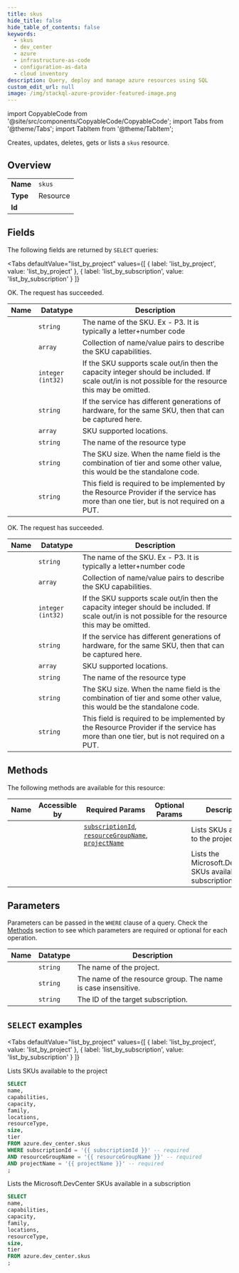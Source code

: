 ```yaml
--- 
title: skus
hide_title: false
hide_table_of_contents: false
keywords:
  - skus
  - dev_center
  - azure
  - infrastructure-as-code
  - configuration-as-data
  - cloud inventory
description: Query, deploy and manage azure resources using SQL
custom_edit_url: null
image: /img/stackql-azure-provider-featured-image.png
---
```


import CopyableCode from '@site/src/components/CopyableCode/CopyableCode';
import Tabs from '@theme/Tabs';
import TabItem from '@theme/TabItem';

Creates, updates, deletes, gets or lists a <code>skus</code> resource.

## Overview
<table><tbody>
<tr><td><b>Name</b></td><td><code>skus</code></td></tr>
<tr><td><b>Type</b></td><td>Resource</td></tr>
<tr><td><b>Id</b></td><td><CopyableCode code="azure.dev_center.skus" /></td></tr>
</tbody></table>

## Fields

The following fields are returned by `SELECT` queries:

<Tabs
    defaultValue="list_by_project"
    values={[
        { label: 'list_by_project', value: 'list_by_project' },
        { label: 'list_by_subscription', value: 'list_by_subscription' }
    ]}
>
<TabItem value="list_by_project">

OK. The request has succeeded.

<table>
<thead>
    <tr>
    <th>Name</th>
    <th>Datatype</th>
    <th>Description</th>
    </tr>
</thead>
<tbody>
<tr>
    <td><CopyableCode code="name" /></td>
    <td><code>string</code></td>
    <td>The name of the SKU. Ex - P3. It is typically a letter+number code</td>
</tr>
<tr>
    <td><CopyableCode code="capabilities" /></td>
    <td><code>array</code></td>
    <td>Collection of name/value pairs to describe the SKU capabilities.</td>
</tr>
<tr>
    <td><CopyableCode code="capacity" /></td>
    <td><code>integer (int32)</code></td>
    <td>If the SKU supports scale out/in then the capacity integer should be included. If scale out/in is not possible for the resource this may be omitted.</td>
</tr>
<tr>
    <td><CopyableCode code="family" /></td>
    <td><code>string</code></td>
    <td>If the service has different generations of hardware, for the same SKU, then that can be captured here.</td>
</tr>
<tr>
    <td><CopyableCode code="locations" /></td>
    <td><code>array</code></td>
    <td>SKU supported locations.</td>
</tr>
<tr>
    <td><CopyableCode code="resourceType" /></td>
    <td><code>string</code></td>
    <td>The name of the resource type</td>
</tr>
<tr>
    <td><CopyableCode code="size" /></td>
    <td><code>string</code></td>
    <td>The SKU size. When the name field is the combination of tier and some other value, this would be the standalone code. </td>
</tr>
<tr>
    <td><CopyableCode code="tier" /></td>
    <td><code>string</code></td>
    <td>This field is required to be implemented by the Resource Provider if the service has more than one tier, but is not required on a PUT.</td>
</tr>
</tbody>
</table>
</TabItem>
<TabItem value="list_by_subscription">

OK. The request has succeeded.

<table>
<thead>
    <tr>
    <th>Name</th>
    <th>Datatype</th>
    <th>Description</th>
    </tr>
</thead>
<tbody>
<tr>
    <td><CopyableCode code="name" /></td>
    <td><code>string</code></td>
    <td>The name of the SKU. Ex - P3. It is typically a letter+number code</td>
</tr>
<tr>
    <td><CopyableCode code="capabilities" /></td>
    <td><code>array</code></td>
    <td>Collection of name/value pairs to describe the SKU capabilities.</td>
</tr>
<tr>
    <td><CopyableCode code="capacity" /></td>
    <td><code>integer (int32)</code></td>
    <td>If the SKU supports scale out/in then the capacity integer should be included. If scale out/in is not possible for the resource this may be omitted.</td>
</tr>
<tr>
    <td><CopyableCode code="family" /></td>
    <td><code>string</code></td>
    <td>If the service has different generations of hardware, for the same SKU, then that can be captured here.</td>
</tr>
<tr>
    <td><CopyableCode code="locations" /></td>
    <td><code>array</code></td>
    <td>SKU supported locations.</td>
</tr>
<tr>
    <td><CopyableCode code="resourceType" /></td>
    <td><code>string</code></td>
    <td>The name of the resource type</td>
</tr>
<tr>
    <td><CopyableCode code="size" /></td>
    <td><code>string</code></td>
    <td>The SKU size. When the name field is the combination of tier and some other value, this would be the standalone code. </td>
</tr>
<tr>
    <td><CopyableCode code="tier" /></td>
    <td><code>string</code></td>
    <td>This field is required to be implemented by the Resource Provider if the service has more than one tier, but is not required on a PUT.</td>
</tr>
</tbody>
</table>
</TabItem>
</Tabs>

## Methods

The following methods are available for this resource:

<table>
<thead>
    <tr>
    <th>Name</th>
    <th>Accessible by</th>
    <th>Required Params</th>
    <th>Optional Params</th>
    <th>Description</th>
    </tr>
</thead>
<tbody>
<tr>
    <td><a href="#list_by_project"><CopyableCode code="list_by_project" /></a></td>
    <td><CopyableCode code="select" /></td>
    <td><a href="#parameter-subscriptionId"><code>subscriptionId</code></a>, <a href="#parameter-resourceGroupName"><code>resourceGroupName</code></a>, <a href="#parameter-projectName"><code>projectName</code></a></td>
    <td></td>
    <td>Lists SKUs available to the project</td>
</tr>
<tr>
    <td><a href="#list_by_subscription"><CopyableCode code="list_by_subscription" /></a></td>
    <td><CopyableCode code="select" /></td>
    <td></td>
    <td></td>
    <td>Lists the Microsoft.DevCenter SKUs available in a subscription</td>
</tr>
</tbody>
</table>

## Parameters

Parameters can be passed in the `WHERE` clause of a query. Check the [Methods](#methods) section to see which parameters are required or optional for each operation.

<table>
<thead>
    <tr>
    <th>Name</th>
    <th>Datatype</th>
    <th>Description</th>
    </tr>
</thead>
<tbody>
<tr id="parameter-projectName">
    <td><CopyableCode code="projectName" /></td>
    <td><code>string</code></td>
    <td>The name of the project.</td>
</tr>
<tr id="parameter-resourceGroupName">
    <td><CopyableCode code="resourceGroupName" /></td>
    <td><code>string</code></td>
    <td>The name of the resource group. The name is case insensitive.</td>
</tr>
<tr id="parameter-subscriptionId">
    <td><CopyableCode code="subscriptionId" /></td>
    <td><code>string</code></td>
    <td>The ID of the target subscription.</td>
</tr>
</tbody>
</table>

## `SELECT` examples

<Tabs
    defaultValue="list_by_project"
    values={[
        { label: 'list_by_project', value: 'list_by_project' },
        { label: 'list_by_subscription', value: 'list_by_subscription' }
    ]}
>
<TabItem value="list_by_project">

Lists SKUs available to the project

```sql
SELECT
name,
capabilities,
capacity,
family,
locations,
resourceType,
size,
tier
FROM azure.dev_center.skus
WHERE subscriptionId = '{{ subscriptionId }}' -- required
AND resourceGroupName = '{{ resourceGroupName }}' -- required
AND projectName = '{{ projectName }}' -- required
;
```
</TabItem>
<TabItem value="list_by_subscription">

Lists the Microsoft.DevCenter SKUs available in a subscription

```sql
SELECT
name,
capabilities,
capacity,
family,
locations,
resourceType,
size,
tier
FROM azure.dev_center.skus
;
```
</TabItem>
</Tabs>
